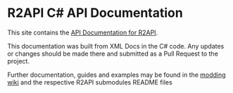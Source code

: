 # R2API C# API Documentation

This site contains the [API Documentation for R2API](/R2API/api/).

This documentation was built from XML Docs in the C# code. Any updates or changes should be made there and submitted as a Pull Request to the project.

Further documentation, guides and examples may be found in the [modding wiki](https://risk-of-thunder.github.io/R2Wiki/) and the respective R2API submodules README files
